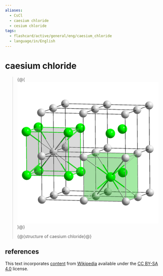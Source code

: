 ```yaml
---
aliases:
  - CsCl
  - caesium chloride
  - cesium chloride
tags:
  - flashcard/active/general/eng/caesium_chloride
  - language/in/English
---
```


# caesium chloride

> {@{![CsCl polyhedra](../../archives/Wikimedia%20Commons/CsCl%20polyhedra.png)}@}
>
> {@{structure of caesium chloride}@}

## references

This text incorporates [content](https://en.wikipedia.org/wiki/caesium_chloride) from [Wikipedia](Wikipedia.md) available under the [CC BY-SA 4.0](https://creativecommons.org/licenses/by-sa/4.0/) license.
